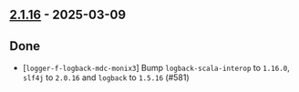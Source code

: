 ## [2.1.16](https://github.com/Kevin-Lee/logger-f/issues?q=is%3Aissue%20is%3Aclosed%20milestone%3Av2-m1-22) - 2025-03-09

## Done
* [`logger-f-logback-mdc-monix3`] Bump `logback-scala-interop` to `1.16.0`, `slf4j` to `2.0.16` and `logback` to `1.5.16` (#581)
